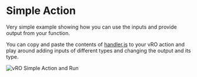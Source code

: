 # Simple Action

Very simple example showing how you can use the inputs and provide output from your function.

You can copy and paste the contents of [handler.js](handler.js) to your vRO action and play around adding inputs of different types and changing the output and its type.

![vRO Simple Action and Run](https://github.com/tgeorgiev/vro-polyglot-scripts/blob/master/assets/simple-node.png)
